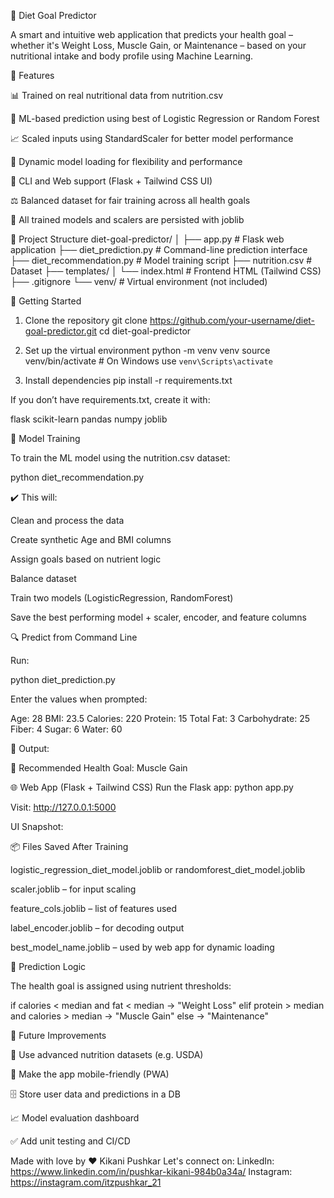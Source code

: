 🥗 Diet Goal Predictor

A smart and intuitive web application that predicts your health goal – whether it's Weight Loss, Muscle Gain, or Maintenance – based on your nutritional intake and body profile using Machine Learning.

🌟 Features

📊 Trained on real nutritional data from nutrition.csv

🤖 ML-based prediction using best of Logistic Regression or Random Forest

📈 Scaled inputs using StandardScaler for better model performance

🧠 Dynamic model loading for flexibility and performance

🧪 CLI and Web support (Flask + Tailwind CSS UI)

⚖️ Balanced dataset for fair training across all health goals

💾 All trained models and scalers are persisted with joblib

📂 Project Structure
diet-goal-predictor/
│
├── app.py                      # Flask web application
├── diet_prediction.py         # Command-line prediction interface
├── diet_recommendation.py     # Model training script
├── nutrition.csv              # Dataset
├── templates/
│   └── index.html             # Frontend HTML (Tailwind CSS)
├── .gitignore
└── venv/                      # Virtual environment (not included)

🚀 Getting Started
1. Clone the repository
git clone https://github.com/your-username/diet-goal-predictor.git
cd diet-goal-predictor

2. Set up the virtual environment
python -m venv venv
source venv/bin/activate  # On Windows use `venv\Scripts\activate`

3. Install dependencies
pip install -r requirements.txt


If you don’t have requirements.txt, create it with:

flask
scikit-learn
pandas
numpy
joblib

🧠 Model Training

To train the ML model using the nutrition.csv dataset:

python diet_recommendation.py


✔️ This will:

Clean and process the data

Create synthetic Age and BMI columns

Assign goals based on nutrient logic

Balance dataset

Train two models (LogisticRegression, RandomForest)

Save the best performing model + scaler, encoder, and feature columns

🔍 Predict from Command Line

Run:

python diet_prediction.py


Enter the values when prompted:

Age: 28
BMI: 23.5
Calories: 220
Protein: 15
Total Fat: 3
Carbohydrate: 25
Fiber: 4
Sugar: 6
Water: 60


📢 Output:

🥗 Recommended Health Goal: Muscle Gain

🌐 Web App (Flask + Tailwind CSS)
Run the Flask app:
python app.py


Visit: http://127.0.0.1:5000

UI Snapshot:

📦 Files Saved After Training

logistic_regression_diet_model.joblib or randomforest_diet_model.joblib

scaler.joblib – for input scaling

feature_cols.joblib – list of features used

label_encoder.joblib – for decoding output

best_model_name.joblib – used by web app for dynamic loading

🤖 Prediction Logic

The health goal is assigned using nutrient thresholds:

if calories < median and fat < median → "Weight Loss"
elif protein > median and calories > median → "Muscle Gain"
else → "Maintenance"

📌 Future Improvements

🧬 Use advanced nutrition datasets (e.g. USDA)

📱 Make the app mobile-friendly (PWA)

🗄️ Store user data and predictions in a DB

📈 Model evaluation dashboard

✅ Add unit testing and CI/CD

Made with love by ❤️ Kikani Pushkar 
Let's connect on:
    LinkedIn: https://www.linkedin.com/in/pushkar-kikani-984b0a34a/
    Instagram: https://instagram.com/itzpushkar_21